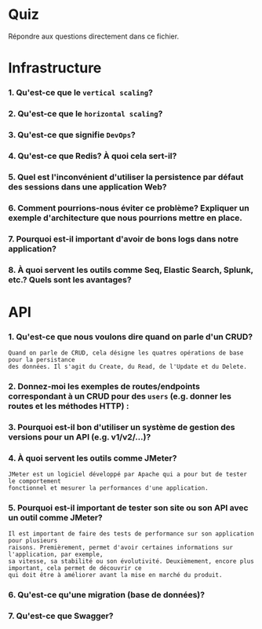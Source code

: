# Quiz

Répondre aux questions directement dans ce fichier.




# Infrastructure

### 1. Qu'est-ce que le `vertical scaling`?


### 2. Qu'est-ce que le `horizontal scaling`?


### 3. Qu'est-ce que signifie `DevOps`?


### 4. Qu'est-ce que Redis? À quoi cela sert-il?


### 5. Quel est l'inconvénient d'utiliser la persistence par défaut des sessions dans une application Web?


### 6. Comment pourrions-nous éviter ce problème? Expliquer un exemple d'architecture que nous pourrions mettre en place.


### 7. Pourquoi est-il important d'avoir de bons logs dans notre application?


### 8. À quoi servent les outils comme Seq, Elastic Search, Splunk, etc.? Quels sont les avantages?




# API

### 1. Qu'est-ce que nous voulons dire quand on parle d'un CRUD?
    Quand on parle de CRUD, cela désigne les quatres opérations de base pour la persistance
    des données. Il s'agit du Create, du Read, de l'Update et du Delete.

### 2. Donnez-moi les exemples de routes/endpoints correspondant à un CRUD pour des `users` (e.g. donner les routes et les méthodes HTTP) :


### 3. Pourquoi est-il bon d'utiliser un système de gestion des versions pour un API (e.g. v1/v2/...)?


### 4. À quoi servent les outils comme JMeter?
    JMeter est un logiciel développé par Apache qui a pour but de tester le comportement
    fonctionnel et mesurer la performances d'une application.

### 5. Pourquoi est-il important de tester son site ou son API avec un outil comme JMeter?
    Il est important de faire des tests de performance sur son application pour plusieurs
    raisons. Premièrement, permet d'avoir certaines informations sur l'application, par exemple, 
    sa vitesse, sa stabilité ou son évolutivité. Deuxièmement, encore plus important, cela permet de découvrir ce 
    qui doit être à améliorer avant la mise en marché du produit.

### 6. Qu'est-ce qu'une migration (base de données)?


### 7. Qu'est-ce que Swagger?



